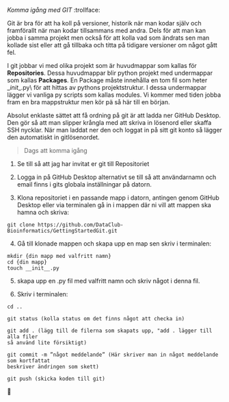 *Komma igång med GIT* :trollface:

Git är bra för att ha koll på versioner, historik när man kodar själv och
framförallt när man kodar tillsammans med andra. Dels för att man kan jobba 
i samma projekt men också för att kolla vad som ändrats sen man kollade sist
eller att gå tillbaka och titta på tidigare versioner om något gått fel.

I git jobbar vi med olika projekt som är huvudmappar som kallas för 
__Repositories__. Dessa huvudmappar blir python projekt med undermappar som
kallas __Packages__. En Package måste innehålla en tom fil som heter
\__init__.py\ för att hittas av pythons projektstruktur. I dessa undermappar
lägger vi vanliga py scripts som kallas modules. Vi kommer med tiden
jobba fram en bra mappstruktur men kör pä så här till en början.

Absolut enklaste sättet att få ordning på git är att ladda ner 
GitHub Desktop. Den gör så att man slipper krångla med att skriva in
lösenord eller skaffa SSH nycklar. När man laddat ner den och loggat in på 
sitt git konto så lägger den automatiskt in gitlösenordet.

>Dags att komma igång
1. Se till så att jag har invitat er git till Repositoriet

2. Logga in på GitHub Desktop alternativt se till så att användarnamn
   och email finns i gits globala inställningar på datorn. 
 
3. Klona repositoriet i en passande mapp i datorn, antingen genom
   GitHub Desktop eller via terminalen gå in i mappen där ni vill att 
   mappen ska hamna och skriva:
```
git clone https://github.com/DataClub-Bioinformatics/GettingStartedGit.git
```

4. Gå till klonade mappen och skapa upp en map sen skriv i terminalen:
```
mkdir {din mapp med valfritt namn}
cd {din mapp}
touch __init__.py
```
5. skapa upp en .py fil med valfritt namn och skriv något i denna fil.

6. Skriv i terminalen:
```
cd ..

git status (kolla status om det finns något att checka in)

git add . (lägg till de filerna som skapats upp, "add . lägger till alla filer 
så använd lite försiktigt)

git commit -m ”något meddelande” (Här skriver man in något meddelande som kortfattat
beskriver ändringen som skett)

git push (skicka koden till git) 
```

:clap:

